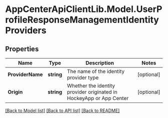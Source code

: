 # AppCenterApiClientLib.Model.UserProfileResponseManagementIdentityProviders
## Properties

Name | Type | Description | Notes
------------ | ------------- | ------------- | -------------
**ProviderName** | **string** | The name of the identity provider type | [optional] 
**Origin** | **string** | Whether the identity provider originated in HockeyApp or App Center | [optional] 

[[Back to Model list]](../README.md#documentation-for-models) [[Back to API list]](../README.md#documentation-for-api-endpoints) [[Back to README]](../README.md)

